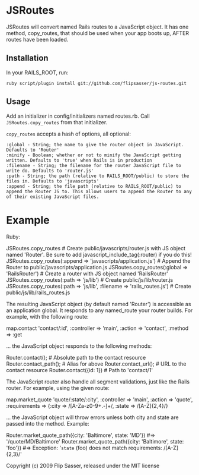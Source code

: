 JSRoutes
=
JSRoutes will convert named Rails routes to a JavaScript object. It has one method, copy_routes, that should be used when your app boots up, AFTER routes have been loaded.

Installation
-
In your RAILS_ROOT, run:

`ruby script/plugin install git://github.com/flipsasser/js-routes.git`

Usage
-
Add an initializer in config/initializers named routes.rb. Call `JSRoutes.copy_routes` from that initializer.

`copy_routes` accepts a hash of options, all optional:

	:global - String; the name to give the router object in JavaScript. Defaults to 'Router'
	:minify - Boolean; whether or not to minify the JavaScript getting written. Defaults to 'true' when Rails is in production
	:filename - String; the filename for the router JavaScript file to write do. Defaults to 'router.js'
	:path - String; the path (relative to RAILS_ROOT/public) to store the files in. Defaults to 'javascripts'
	:append - String; the file path (relative to RAILS_ROOT/public) to append the Router JS to. This allows users to append the Router to any of their existing JavaScript files.

Example
=======

Ruby:

  JSRoutes.copy_routes # Create public/javascripts/router.js with JS object named 'Router'. Be sure to add javascript_include_tag(:router) if you do this!
  JSRoutes.copy_routes(:append => 'javascripts/application.js') # Append the Router to public/javascripts/application.js
  JSRoutes.copy_routes(:global => 'RailsRouter') # Create a router with JS object named 'RailsRouter'
  JSRoutes.copy_routes(:path => 'js/lib') # Create public/js/lib/router.js
  JSRoutes.copy_routes(:path => 'js/lib', :filename => 'rails_routes.js') # Create public/js/lib/rails_routes.js

The resulting JavaScript object (by default named 'Router') is accessible as an application global. It responds to any named_route your router
builds. For example, with the following route:

  map.contact 'contact/:id', :controller => 'main', :action => 'contact', :method => :get

... the JavaScript object responds to the following methods:

  Router.contact(); # Absolute path to the contact resource
  Router.contact_path(); # Alias for above
  Router.contact_url(); # URL to the contact resource
  Router.contact({id: 1}) # Path to 'contact/1'

The JavaScript router also handle all segment validations, just like the Rails router. For example, using the given route:

  map.market_quote 'quote/:state/:city', :controller => 'main', :action => 'quote', :requirements => {:city => /[A-Za-z0-9\+\.-]+/, :state => /[A-Z]{2,4}/}

... the JavaScript object will throw errors unless both city and state are passed into the method. Example:

  Router.market_quote_path({city: 'Baltimore', state: 'MD'}) #=> '/quote/MD/Baltimore'
  Router.market_quote_path({city: 'Baltimore', state: 'foo'}) #=> Exception: '`state` (foo) does not match requirements: /[A-Z]{2,3}/'

Copyright (c) 2009 Flip Sasser, released under the MIT license